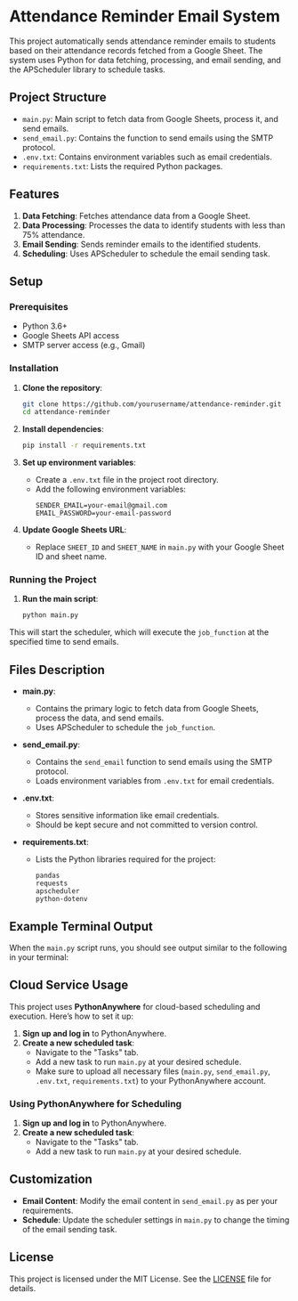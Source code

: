 # Attendance Reminder Email System

This project automatically sends attendance reminder emails to students based on their attendance records fetched from a Google Sheet. The system uses Python for data fetching, processing, and email sending, and the APScheduler library to schedule tasks.

## Project Structure

- `main.py`: Main script to fetch data from Google Sheets, process it, and send emails.
- `send_email.py`: Contains the function to send emails using the SMTP protocol.
- `.env.txt`: Contains environment variables such as email credentials.
- `requirements.txt`: Lists the required Python packages.

## Features

1. **Data Fetching**: Fetches attendance data from a Google Sheet.
2. **Data Processing**: Processes the data to identify students with less than 75% attendance.
3. **Email Sending**: Sends reminder emails to the identified students.
4. **Scheduling**: Uses APScheduler to schedule the email sending task.

## Setup

### Prerequisites

- Python 3.6+
- Google Sheets API access
- SMTP server access (e.g., Gmail)

### Installation

1. **Clone the repository**:
    ```bash
    git clone https://github.com/yourusername/attendance-reminder.git
    cd attendance-reminder
    ```

2. **Install dependencies**:
    ```bash
    pip install -r requirements.txt
    ```

3. **Set up environment variables**:
    - Create a `.env.txt` file in the project root directory.
    - Add the following environment variables:
        ```
        SENDER_EMAIL=your-email@gmail.com
        EMAIL_PASSWORD=your-email-password
        ```

4. **Update Google Sheets URL**:
    - Replace `SHEET_ID` and `SHEET_NAME` in `main.py` with your Google Sheet ID and sheet name.

### Running the Project

1. **Run the main script**:
    ```bash
    python main.py
    ```

This will start the scheduler, which will execute the `job_function` at the specified time to send emails.

## Files Description

- **main.py**: 
    - Contains the primary logic to fetch data from Google Sheets, process the data, and send emails. 
    - Uses APScheduler to schedule the `job_function`.

- **send_email.py**:
    - Contains the `send_email` function to send emails using the SMTP protocol.
    - Loads environment variables from `.env.txt` for email credentials.

- **.env.txt**:
    - Stores sensitive information like email credentials.
    - Should be kept secure and not committed to version control.

- **requirements.txt**:
    - Lists the Python libraries required for the project:
        ```
        pandas
        requests
        apscheduler
        python-dotenv
        ```

## Example Terminal Output

When the `main.py` script runs, you should see output similar to the following in your terminal:


## Cloud Service Usage

This project uses **PythonAnywhere** for cloud-based scheduling and execution. Here’s how to set it up:

1. **Sign up and log in** to PythonAnywhere.
2. **Create a new scheduled task**:
    - Navigate to the "Tasks" tab.
    - Add a new task to run `main.py` at your desired schedule.
    - Make sure to upload all necessary files (`main.py`, `send_email.py`, `.env.txt`, `requirements.txt`) to your PythonAnywhere account.

### Using PythonAnywhere for Scheduling

1. **Sign up and log in** to PythonAnywhere.
2. **Create a new scheduled task**:
    - Navigate to the "Tasks" tab.
    - Add a new task to run `main.py` at your desired schedule.

## Customization

- **Email Content**: Modify the email content in `send_email.py` as per your requirements.
- **Schedule**: Update the scheduler settings in `main.py` to change the timing of the email sending task.

## License

This project is licensed under the MIT License. See the [LICENSE](LICENSE) file for details.

